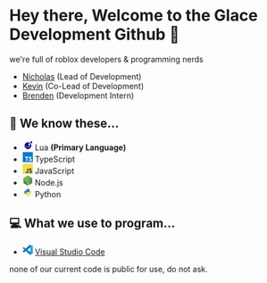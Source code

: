 # Hey there, Welcome to the Glace Development Github 🤠

we're full of roblox developers & programming nerds

* [Nicholas](https://github.com/Nickanda) (Lead of Development)
* [Kevin](https://github.com/uhKevinMC") (Co-Lead of Development)
* [Brenden](https://github.com/PizzaGam0r) (Development Intern)

## 🧠 We know these...

* <img height="18" src="https://github.com/github/explore/blob/main/topics/lua/lua.png?raw=true"> Lua **(Primary Language)**
* <img height="18" src="https://github.com/github/explore/blob/main/topics/typescript/typescript.png?raw=true"> TypeScript
* <img height="18" src="https://github.com/github/explore/blob/main/topics/javascript/javascript.png?raw=true"> JavaScript
* <img height="18" src="https://github.com/github/explore/blob/main/topics/nodejs/nodejs.png?raw=true"> Node.js
* <img height="18" src="https://github.com/github/explore/blob/main/topics/python/python.png?raw=true"> Python

## 💻 What we use to program...

* <img height="18" src="https://github.com/github/explore/blob/main/topics/visual-studio-code/visual-studio-code.png?raw=true"> [Visual Studio Code](https://code.visualstudio.com/)

none of our current code is public for use, do not ask.
